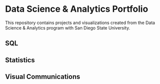# Data Science & Analytics Portfolio
This repository contains projects and visualizations created from the Data
Science & Analytics program with San Diego State University.
## SQL
## Statistics
## Visual Communications
